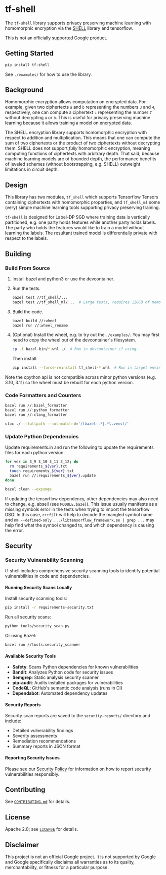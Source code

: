 # tf-shell

The `tf-shell` library supports privacy preserving machine learning with
homomorphic encryption via the
[SHELL](https://github.com/google/shell-encryption/) library and tensorflow.

This is not an officially supported Google product.

## Getting Started

```bash
pip install tf-shell
```

See `./examples/` for how to use the library.

## Background

Homomorphic encryption allows computation on encrypted data. For example, given
two ciphertexts `a` and `b` representing the numbers `3` and `4`, respectively,
one can compute a ciphertext `c` representing the number `7` without decrypting
`a` or `b`. This is useful for privacy preserving machine learning because it
allows training a model on encrypted data.

The SHELL encryption library supports homomorphic encryption with respect to
addition and multiplication. This means that one can compute the sum of two
ciphertexts or the product of two ciphertexts without decrypting them. SHELL
does not support _fully_ homomorphic encryption, meaning computing functions of
ciphertexts with arbitrary depth. That said, because machine learning models are
of bounded depth, the performance benefits of leveled schemes (without
bootstrapping, e.g. SHELL) outweight limitations in circuit depth.

## Design

This library has two modules, `tf_shell` which supports Tensorflow Tensors
containing ciphertexts with homomorphic properties, and `tf_shell_ml` some (very)
simple machine learning tools supporting privacy preserving training.

`tf-shell` is designed for Label-DP SGD where training data is vertically
partitioned, e.g. one party holds features while another party holds labels. The
party who holds the features would like to train a model without learning the
labels. The resultant trained model is differentially private with respect to
the labels.

## Building

### Build From Source

1. Install bazel and python3 or use the devcontainer.

2. Run the tests.

    ```bash
    bazel test //tf_shell/...
    bazel test //tf_shell_ml/...  # Large tests, requires 128GB of memory.
    ```

3. Build the code.

    ```bash
    bazel build //:wheel
    bazel run //:wheel_rename
    ```

4. (Optional) Install the wheel, e.g. to try out the `./examples/`.
    You may first need to copy the wheel out of the devcontainer's filesystem.

    ```bash
    cp -f bazel-bin/*.whl ./  # Run in devcontainer if using.
    ```

    Then install.

    ```bash
    pip install --force-reinstall tf_shell-*.whl  # Run in target environment.
    ```

Note the cpython api is not compatible across minor python versions (e.g. 3.10,
3.11) so the wheel must be rebuilt for each python version.

### Code Formatters and Counters

```bash
bazel run //:bazel_formatter
bazel run //:python_formatter
bazel run //:clang_formatter
```

```bash
cloc ./ --fullpath --not-match-d='/(bazel-.*|.*\.venv)/'
```

### Update Python Dependencies

Update requirements.in and run the following to update the requirements files
for each python version.

```bash
for ver in 3_9 3_10 3_11 3_12; do
  rm requirements_${ver}.txt
  touch requirements_${ver}.txt
  bazel run //:requirements_${ver}.update
done

bazel clean --expunge
```

If updating the tensorflow dependency, other dependencies may also need to
change, e.g. abseil (see `MODULE.bazel`). This issue usually manifests as a
missing symbols error in the tests when trying to import the tensorflow DSO. In
this case, `c++filt` will help to decode the mangled symbol name and `nm
--defined-only .../libtensorflow_framework.so | grep ...` may help find what the
symbol changed to, and which dependency is causing the error.

## Security

### Security Vulnerability Scanning

tf-shell includes comprehensive security scanning tools to identify potential vulnerabilities in code and dependencies.

#### Running Security Scans Locally

Install security scanning tools:

```bash
pip install -r requirements-security.txt
```

Run all security scans:

```bash
python tools/security_scan.py
```

Or using Bazel:

```bash
bazel run //tools:security_scanner
```

#### Available Security Tools

- **Safety**: Scans Python dependencies for known vulnerabilities
- **Bandit**: Analyzes Python code for security issues
- **Semgrep**: Static analysis security scanner
- **pip-audit**: Audits installed packages for vulnerabilities
- **CodeQL**: GitHub's semantic code analysis (runs in CI)
- **Dependabot**: Automated dependency updates

#### Security Reports

Security scan reports are saved to the `security-reports/` directory and include:
- Detailed vulnerability findings
- Severity assessments
- Remediation recommendations
- Summary reports in JSON format

#### Reporting Security Issues

Please see our [Security Policy](SECURITY.md) for information on how to report security vulnerabilities responsibly.

## Contributing

See [`CONTRIBUTING.md`](CONTRIBUTING.md) for details.

## License

Apache 2.0; see [`LICENSE`](LICENSE) for details.

## Disclaimer

This project is not an official Google project. It is not supported by
Google and Google specifically disclaims all warranties as to its quality,
merchantability, or fitness for a particular purpose.
